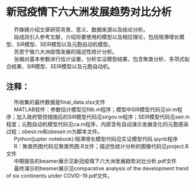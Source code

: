 # 新冠疫情下六大洲发展趋势对比分析   
&emsp;&ensp;乔姝婧介绍文章研究背景、意义、数据来源以及结论分析。    
&emsp;&ensp;段成凤引入参考文献，介绍将要使用的模型以及相应理论，包括阻滞增长模型、SIR模型、SEIR模型以及元胞自动机模型。   
&emsp;&ensp;苏思宁做六大洲疫情发展的描述性统计分析。   
&emsp;&ensp;张楠对基本参数进行估计设置，分析实证模型结果，包含聚类分析、多项式拟合结果、SIR模型、SEIR模型以及元胞自动机。 

## 注释：
&emsp;&ensp;所收集的最终数据是final_data.xlsx文件    
&emsp;&ensp;MATLAB软件：参数估计模型见fitb.m程序；模型中SIR模型代码见sir.m程序；加入政府管控措施后的SIR模型代码见sirgov.m程序；SEIR模型代码见seir.m程度；元胞自动机模型代码见ca.m程序，内部含有自动演示发展变化的元胞感染过程；obesir.m和obeseir.m为脚本文件。     
&emsp;&ensp;Python(jupter notebook):阻滞增长模型代码见实证模型代码.ipynb程序   
&emsp;&ensp;R：聚类热图代码见聚类热图.R文件；描述性统计分析的图像代码见project.R文件    
&emsp;&ensp;中期报告的beamer展示见新冠疫情下六大洲发展趋势对比分析.pdf文件    
&emsp;&ensp;最终演示的beamer展示见comparative analysis of the development trend of six continents under COVID-19.pdf文件。     

